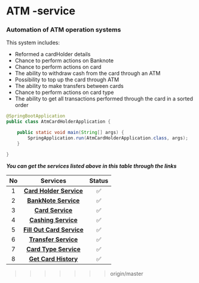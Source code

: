 # ATM -service

### Automation of ATM operation systems

This system includes:

* Reformed  a cardHolder details
* Chance to perform actions on Banknote
* Chance to perform actions on card
* The ability to withdraw cash from the card through an ATM
* Possibility to top up the card through ATM
* The ability to make transfers between cards
* Chance to perform actions on card type
* The ability to get all transactions performed through the card in a sorted order




```java
@SpringBootApplication
public class AtmCardHolderApplication {

    public static void main(String[] args) {
        SpringApplication.run(AtmCardHolderApplication.class, args);
    }

}
```



***You can get the services listed above in this table through the links***



| No |                                                                       Services                                                                        | Status |
|:--:|:-----------------------------------------------------------------------------------------------------------------------------------------------------:|:------:|
| 1  | [__Card Holder Service__](https://github.com/QodirovHudoberdi/ATM-service/blob/master/src/main/java/com/company/controller/CardHolderController.java) |   ✅    |
| 2  |   [__BankNote  Service__](https://github.com/QodirovHudoberdi/ATM-service/blob/master/src/main/java/com/company/controller/BankNoteController.java)   |   ✅    |
| 3  |       [__Card Service__](https://github.com/QodirovHudoberdi/ATM-service/blob/master/src/main/java/com/company/controller/CardController.java)        |   ✅    |
| 4  |    [__Cashing Service__](https://github.com/QodirovHudoberdi/ATM-service/blob/master/src/main/java/com/company/controller/CashingController.java)     |   ✅    |
| 5  |  [__Fill Out  Card Service__](https://github.com/QodirovHudoberdi/ATM-service/blob/master/src/main/java/com/company/controller/CardController.java)   |   ✅    |
| 6  |     [__Transfer Service__ ](https://github.com/QodirovHudoberdi/ATM-service/blob/master/src/main/java/com/company/controller/CardController.java)     |   ✅    |
| 7  |     [__Card Type Service__](https://github.com/QodirovHudoberdi/ATM-service/blob/master/src/main/java/com/company/controller/CardController.java)     |   ✅    |
| 8  |     [__Get Card History__](https://github.com/QodirovHudoberdi/ATM-service/blob/master/src/main/java/com/company/controller/CardController.java)      |   ✅    |


>>>>>>> origin/master


